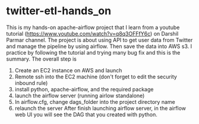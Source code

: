 # twitter-etl-hands_on
This is my hands-on apache-airflow project that I learn from a youtube tutorial (https://www.youtube.com/watch?v=q8q3OFFfY6c) on Darshil Parmar channel. The project is about using API to get user data from Twitter and manage the pipeline by using airflow. Then save the data into AWS s3. I practice by following the tutorial and trying many 
bug fix and this is the summary. 
The overall step is 
1. Create an EC2 instance on AWS and launch
2. Remote ssh into the EC2 machine (don't forget to edit the security inbound rule)
3. install python, apache-airflow, and the required package
4. launch the airflow server (running airlow standalone)
5. In airflow.cfg, change dags_folder into the project directory name
6. relaunch the server
  After finish launching airflow server, in the airflow web UI you will see the DAG that you created with python. 
  
